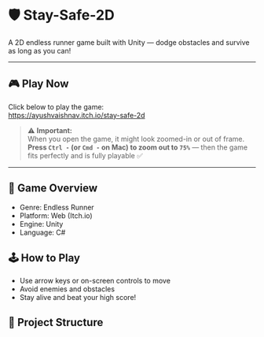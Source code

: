 # 🛡️ Stay-Safe-2D

A 2D endless runner game built with Unity — dodge obstacles and survive as long as you can!

---

## 🎮 Play Now

Click below to play the game:  
https://ayushvaishnav.itch.io/stay-safe-2d

> ⚠️ **Important:**  
When you open the game, it might look zoomed-in or out of frame.  
**Press `Ctrl -` (or `Cmd -` on Mac) to zoom out to `75%`** — then the game fits perfectly and is fully playable ✅

---

## 🧠 Game Overview

- Genre: Endless Runner  
- Platform: Web (Itch.io)  
- Engine: Unity  
- Language: C#

## 🕹️ How to Play

- Use arrow keys or on-screen controls to move  
- Avoid enemies and obstacles  
- Stay alive and beat your high score!

## 📁 Project Structure

